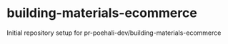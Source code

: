 # building-materials-ecommerce

Initial repository setup for pr-poehali-dev/building-materials-ecommerce